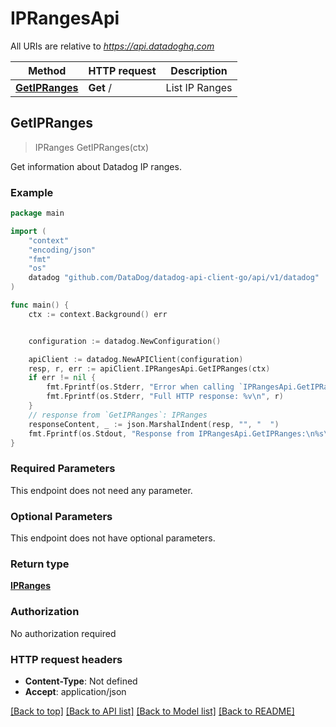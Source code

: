 # IPRangesApi

All URIs are relative to *https://api.datadoghq.com*

Method | HTTP request | Description
------ | ------------ | ------------
[**GetIPRanges**](IPRangesApi.md#GetIPRanges) | **Get** / | List IP Ranges



## GetIPRanges

> IPRanges GetIPRanges(ctx)

Get information about Datadog IP ranges.

### Example

```go
package main

import (
    "context"
    "encoding/json"
    "fmt"
    "os"
    datadog "github.com/DataDog/datadog-api-client-go/api/v1/datadog"
)

func main() {
    ctx := context.Background() err


    configuration := datadog.NewConfiguration()

    apiClient := datadog.NewAPIClient(configuration)
    resp, r, err := apiClient.IPRangesApi.GetIPRanges(ctx)
    if err != nil {
        fmt.Fprintf(os.Stderr, "Error when calling `IPRangesApi.GetIPRanges`: %v\n", err)
        fmt.Fprintf(os.Stderr, "Full HTTP response: %v\n", r)
    }
    // response from `GetIPRanges`: IPRanges
    responseContent, _ := json.MarshalIndent(resp, "", "  ")
    fmt.Fprintf(os.Stdout, "Response from IPRangesApi.GetIPRanges:\n%s\n", responseContent)
}
```

### Required Parameters

This endpoint does not need any parameter.


### Optional Parameters

This endpoint does not have optional parameters.


### Return type

[**IPRanges**](IPRanges.md)

### Authorization

No authorization required

### HTTP request headers

- **Content-Type**: Not defined
- **Accept**: application/json

[[Back to top]](#) [[Back to API list]](../README.md#documentation-for-api-endpoints)
[[Back to Model list]](../README.md#documentation-for-models)
[[Back to README]](../README.md)

